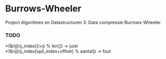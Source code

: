 Burrows-Wheeler
===============

Project Algoritmes en Datastructuren 3: Data compressie Burrows-Wheeler

### TODO

*(&rij[rij_index[(i+j) % len]]) -> juist    
*(&rij[rij_index[spil_index+offset] % aantal]) -> fout